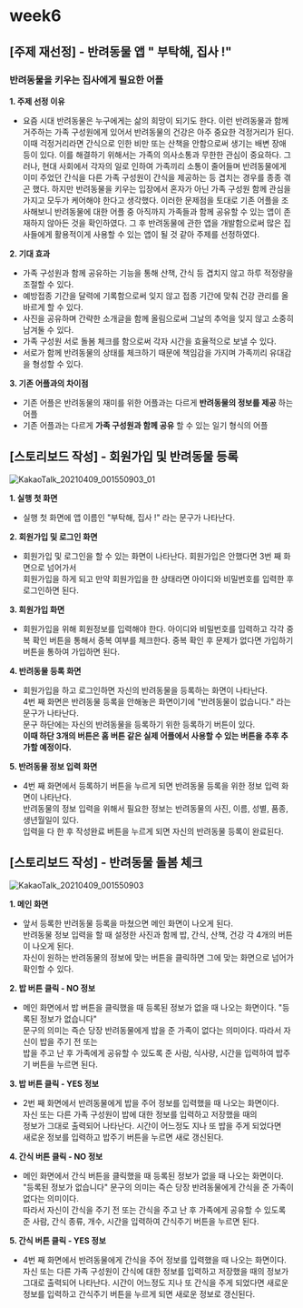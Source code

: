 # week6

## [주제 재선정] - 반려동물 앱 " 부탁해, 집사 !"

### 반려동물을 키우는 집사에게 필요한 어플   

**1. 주제 선정 이유**   
* 요즘 시대 반려동물은 누구에게는 삶의 희망이 되기도 한다. 이런 반려동물과 함께 거주하는 가족 구성원에게 있어서 반려동물의 건강은 아주 중요한 걱정거리가 된다. 이때 걱정거리라면 간식으로 인한 비만 또는 산책을 안함으로써 생기는 배변 장애 등이 있다. 이를 해결하기 위해서는 가족의 의사소통과 무한한 관심이 중요하다. 그러나, 현대 사회에서 각자의 일로 인하여 가족끼리 소통이 줄어들며 반려동물에게 이미 주었던 간식을 다른 가족 구성원이 간식을 제공하는 등 겹치는 경우를 종종 겪곤 했다. 하지만 반려동물을 키우는 입장에서 혼자가 아닌 가족 구성원 함께 관심을 가지고 모두가 케어해야 한다고 생각했다. 이러한 문제점을 토대로 기존 어플을 조사해보니 반려동물에 대한 어플 중 아직까지 가족들과 함께 공유할 수 있는 앱이 존재하지 않아든 것을 확인하였다. 그 후 반려동물에 관한 앱을 개발함으로써 많은 집사들에게 활용적이게 사용할 수 있는 앱이 될 것 같아 주제를 선정하였다.  

**2. 기대 효과**   
* 가족 구성원과 함께 공유하는 기능을 통해 산책, 간식 등 겹치지 않고 하루 적정량을 조절할 수 있다.
* 예방접종 기간을 달력에 기록함으로써 잊지 않고 접종 기간에 맞춰 건강 관리를 올바르게 할 수 있다.   
* 사진을 공유하며 간략한 소개글을 함께 올림으로써 그날의 추억을 잊지 않고 소중히 남겨둘 수 있다.   
* 가족 구성원 서로 돌봄 체크를 함으로써 각자 시간을 효율적으로 보낼 수 있다.   
* 서로가 함께 반려동물의 상태를 체크하기 때문에 책임감을 가지며 가족끼리 유대감을 형성할 수 있다. 

**3. 기존 어플과의 차이점**   
* 기존 어플은 반려동물의 재미를 위한 어플과는 다르게  __반려동물의 정보를 제공__ 하는 어플   
* 기존 어플과는 다르게 __가족 구성원과 함께 공유__ 할 수 있는 일기 형식의 어플   


## [스토리보드 작성] - 회원가입 및 반려동물 등록
![KakaoTalk_20210409_001550903_01](https://user-images.githubusercontent.com/79950103/114052242-d804b380-98c8-11eb-9a58-7fb7e32c53d0.jpg)

**1. 실행 첫 화면**
* 실행 첫 화면에 앱 이름인 "부탁해, 집사 !" 라는 문구가 나타난다. 

**2. 회원가입 및 로그인 화면**   
* 회원가입 및 로그인을 할 수 있는 화면이 나타난다. 회원가입은 안했다면 3번 째 화면으로 넘어가서    
회원가입을 하게 되고 만약 회원가입을 한 상태라면 아이디와 비밀번호를 입력한 후 로그인하면 된다.    

**3. 회원가입 화면**
* 회원가입을 위해 회원정보를 입력해야 한다. 아이디와 비밀번호를 입력하고 각각 중복 확인 버튼을 통해서 중복 여부를 체크한다. 중복 확인 후 문제가 없다면 가입하기 버튼을 통하여 가입하면 된다. 

**4. 반려동물 등록 화면**
* 회원가입을 하고 로그인하면 자신의 반려동물을 등록하는 화면이 나타난다.    
 4번 째 화면은 반려동물 등록을 안해놓은 화면이기에 "반려동물이 없습니다." 라는 문구가 나타난다.   
  문구 하단에는 자신의 반려동물을 등록하기 위한 등록하기 버튼이 있다.   
 __이때 하단 3개의 버튼은 홈 버튼 같은 실제 어플에서 사용할 수 있는 버튼을 추후 추가할 예정이다.__   
 
 **5. 반려동물 정보 입력 화면**
 * 4번 째 화면에서 등록하기 버튼을 누르게 되면 반려동물 등록을 위한 정보 입력 화면이 나타난다.   
  반려동물의 정보 입력을 위해서 필요한 정보는 반려동물의 사진, 이름, 성별, 품종, 생년월일이 있다.    
  입력을 다 한 후 작성완료 버튼을 누르게 되면 자신의 반려동물 등록이 완료된다. 

## [스토리보드 작성] - 반려동물 돌봄 체크
![KakaoTalk_20210409_001550903](https://user-images.githubusercontent.com/79950103/114061374-549b9000-98d1-11eb-9bd6-023b30118f6c.jpg)

**1. 메인 화면**
* 앞서 등록한 반려동물 등록을 마쳤으면 메인 화면이 나오게 된다.    
반려동물 정보 입력을 할 때 설정한 사진과 함께 밥, 간식, 산책, 건강 각 4개의 버튼이 나오게 된다.    
자신이 원하는 반려동물의 정보에 맞는 버튼을 클릭하면 그에 맞는 화면으로 넘어가 확인할 수 있다. 

**2. 밥 버튼 클릭 - NO 정보**
* 메인 화면에서 밥 버튼을 클릭했을 때 등록된 정보가 없을 때 나오는 화면이다. "등록된 정보가 없습니다"   
 문구의 의미는 즉슨 당장 반려동물에게 밥을 준 가족이 없다는 의미이다. 따라서 자신이 밥을 주기 전 또는    
 밥을 주고 난 후 가족에게 공유할 수 있도록 준 사람, 식사량, 시간을 입력하여 밥주기 버튼을 누르면 된다.    
 
**3. 밥 버튼 클릭 - YES 정보**   
 * 2번 째 화면에서 반려동물에게 밥을 주어 정보를 입력했을 때 나오는 화면이다.    
자신 또는 다른 가족 구성원이 밥에 대한 정보를 입력하고 저장했을 때의   
정보가 그대로 출력되어 나타난다. 시간이 어느정도 지나 또 밥을 주게 되었다면    
새로운 정보를 입력하고 밥주기 버튼을 누르면 새로 갱신된다. 

**4. 간식 버튼 클릭 - NO 정보**
* 메인 화면에서 간식 버튼을 클릭했을 때 등록된 정보가 없을 때 나오는 화면이다.    
"등록된 정보가 없습니다" 문구의 의미는 즉슨 당장 반려동물에게 간식을 준 가족이 없다는 의미이다.   
 따라서 자신이 간식을 주기 전 또는 간식을 주고 난 후 가족에게 공유할 수 있도록   
 준 사람, 간식 종류, 개수, 시간을 입력하여 간식주기 버튼을 누르면 된다. 
 
 **5. 간식 버튼 클릭 - YES 정보**
 * 4번 째 화면에서 반려동물에게 간식을 주어 정보를 입력했을 때 나오는 화면이다.
자신 또는 다른 가족 구성원이 간식에 대한 정보를 입력하고 저장했을 때의 정보가 그대로 출력되어 나타난다. 시간이 어느정도 지나 또 간식을 주게 되었다면 새로운 정보를 입력하고 간식주기 버튼을 누르게 되면 새로운 정보로 갱신된다. 
